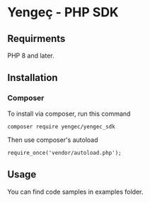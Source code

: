 <h1 class="code-line" data-line-start=0 data-line-end=1 ><a id="Yenge__PHP_SDK_0"></a>Yengeç - PHP SDK</h1>
<h2 class="code-line" data-line-start=2 data-line-end=3 ><a id="Requirments_2"></a>Requirments</h2>
<p class="has-line-data" data-line-start="4" data-line-end="5">PHP 8 and later.</p>
<h2 class="code-line" data-line-start=6 data-line-end=7 ><a id="Installation_6"></a>Installation</h2>
<h3 class="code-line" data-line-start=8 data-line-end=9 ><a id="Composer_8"></a>Composer</h3>
<p class="has-line-data" data-line-start="9" data-line-end="10">To install via composer, run this command</p>
<pre><code class="has-line-data" data-line-start="11" data-line-end="13" class="language-sh">composer require yengec/yengec_sdk
</code></pre>
<p class="has-line-data" data-line-start="13" data-line-end="14">Then use composer's autoload</p>
<pre><code class="has-line-data" data-line-start="15" data-line-end="17" class="language-sh">require_once(<span class="hljs-string">'vendor/autoload.php'</span>);
</code></pre>
<h2 class="code-line" data-line-start=17 data-line-end=18 ><a id="Usage_17"></a>Usage</h2>
<p class="has-line-data" data-line-start="18" data-line-end="19">You can find code samples in examples folder.</p>